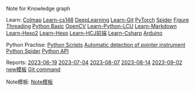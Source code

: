 Note for Knowledge graph

Learn:
[Colmap](Learn/CG%20or%20CV/Colmap.md)
[Learn-cs148](Learn-cs148.md)
[DeepLearning](DeepLearning.md)
[Learn-Git](Learn-Git.md)
[PyTorch](PyTorch.md)
[Spider](Spider.md)
[Figure](Figure.md)
[Threading](Threading.md)
[Python Basic](Python%20Basic.md)
[OpenCV](OpenCV.md)
[Learn-Python-LCU](/Learn/Learn-Python-LCU)
[Learn-Markdown](Learn-Markdown.md)
[Learn-Hexo2](Learn-Hexo2.md)
[Learn-Hexo](Learn-Hexo.md)
[Learn-HCJ前端](Learn-HCJ前端.md)
[Learn-Csharp](Learn-Csharp.md)
[Arduino](Arduino.md)


Python Practise:
[Python Scripts](Python%20Scripts.md)
[Automatic detection of pointer instrument](Automatic%20detection%20of%20pointer%20instrument.md)
[Python Spider](Python%20Spider.md)
[Python API](Python%20API.md)


Reports:
[2023-06-19](/Reports/2023-06-19)
[2023-07-04](/Reports/2023-07-04)
[2023-08-07](/Reports/2023-08-07)
[2023-08-14](/Reports/2023-08-14)
[2023-09-02](/Reports/2023-09-02)
[new模板](/Reports/new)
[Git command](Git%20command.md)


Note模板:
[Note模板](/Templates/Front-matter.md)